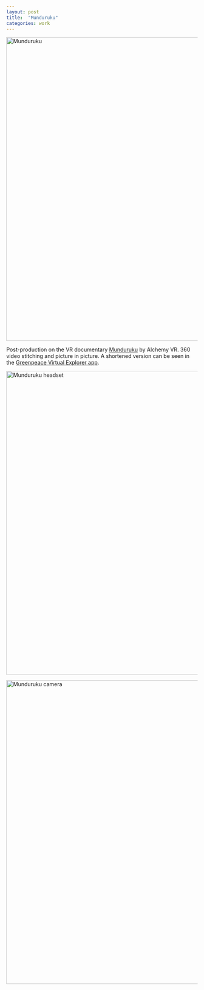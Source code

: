 ```yaml
---
layout: post
title:  "Munduruku"
categories: work
---
```


<a href="{{site.url}}/work/2017/01/01/munduruku.html"><img src="{{site.url}}/assets/img/Munduruku.jpg" alt="Munduruku" width="800px"/></a>

Post-production on the VR documentary <a href="http://alchemyvr.com/productions/munduruku/" target="blank">Munduruku</a> by Alchemy VR. 360 video stitching and picture in picture.
A shortened version can be seen in the <a href="https://itunes.apple.com/gb/app/greenpeace-virtual-explorer/id1205140763?mt=8" target="blank">Greenpeace Virtual Explorer app</a>.


<a href="{{site.url}}/work/2017/01/01/munduruku.html"><img src="{{site.url}}/assets/img/MundurukuHeadset.jpg" alt="Munduruku headset" width="800px"/></a>

<a href="{{site.url}}/work/2017/01/01/munduruku.html"><img src="{{site.url}}/assets/img/MundurukuCamera.jpg" alt="Munduruku camera" width="800px"/></a>